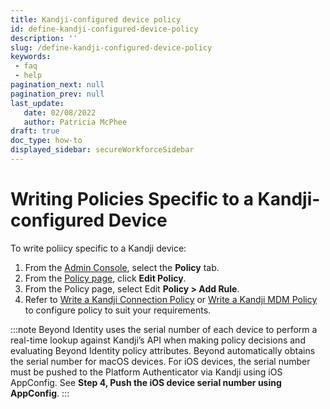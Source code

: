 ```yaml
---
title: Kandji-configured device policy
id: define-kandji-configured-device-policy
description: ''
slug: /define-kandji-configured-device-policy
keywords: 
 - faq
 - help
pagination_next: null
pagination_prev: null
last_update: 
   date: 02/08/2022
   author: Patricia McPhee
draft: true
doc_type: how-to
displayed_sidebar: secureWorkforceSidebar
---
```


Writing Policies Specific to a Kandji-configured Device
==================
To write poliicy specific to a Kandji device:

1.  From the [Admin Console](/docs/secure-work/workforce-settings/admin-console/admin-console-login), select the **Policy** tab.
2.  From the [Policy page](/docs/secure-work/workforce-settings/policy/policy-writing/writing-policy#creating-rules), click **Edit Policy**. 
2.  From the Policy page, select Edit **Policy > Add Rule**.
3.  Refer to [Write a Kandji Connection Policy](/docs/secure-work/workforce-settings/policy/policy-writing/integration-policy/kandji/kandji-connection-policy) or [Write a Kandji MDM Policy](/docs/secure-work/workforce-settings/policy/policy-writing/integration-policy/kandji/kandji-mdm-policy) to configure policy to suit your requirements. 

:::note
Beyond Identity uses the serial number of each device to perform a real-time lookup against Kandji’s API when making policy decisions and evaluating Beyond Identity policy attributes. Beyond automatically obtains the serial number for macOS devices. For iOS devices, the serial number must be pushed to the Platform Authenticator via Kandji using iOS AppConfig. See **Step 4, Push the iOS device serial number using AppConfig**.
:::